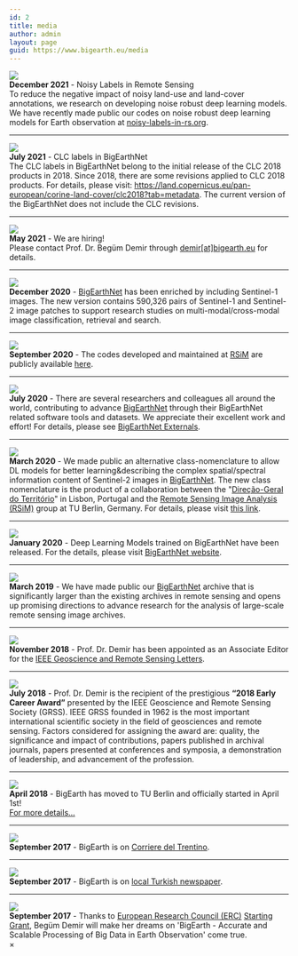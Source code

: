 ```yaml
---
id: 2
title: media
author: admin
layout: page
guid: https://www.bigearth.eu/media
---
```


<div class="bg-faded p-4 my-4">
	<div class="bg-faded p-4 my-4">
		<div class="row">
			<div class="col-3">
				<img class="publication-image" src="./assets/images/bigearth.png">
			</div>
			<div class="col-9">
				<b>December 2021</b> - Noisy Labels in Remote Sensing<br />
				To reduce the negative impact of noisy land-use and land-cover annotations, we research on developing noise robust deep learning models. We have recently made public our codes on noise robust deep learning models for Earth observation at <a href="noisy-labels-in-rs.org" target="_blank">noisy-labels-in-rs.org</a>.
			</div>
		</div>
		<hr />
		<div class="row">
			<div class="col-3">
				<img class="publication-image" src="./assets/images/bigearth.png">
			</div>
			<div class="col-9">
				<b>July 2021</b> - CLC labels in BigEarthNet <br />
				The CLC labels in BigEarthNet belong to the initial release of the CLC 2018 products in 2018.
                  Since 2018, there are some revisions applied to CLC 2018 products.  For details, please visit:
                  <a href="https://land.copernicus.eu/pan-european/corine-land-cover/clc2018?tab=metadata" target="_blank">https://land.copernicus.eu/pan-european/corine-land-cover/clc2018?tab=metadata</a>.
                  The current version of the BigEarthNet does not include the CLC revisions.
			</div>
		</div>
		<hr />
		<div class="row">
			<div class="col-3">
				<img class="publication-image" src="./assets/news/images/we_are_hiring.png">
			</div>
			<div class="col-9">
				<b>May 2021</b> - We are hiring! <br />
				Please contact Prof. Dr. Begüm Demir through <a href="mailto:demir@bigearth.eu">demir[at]bigearth.eu</a> for details.
			</div>
		</div>
		<hr />
		<div class="row">
			<div class="col-3">
				<img class="publication-image" src="./assets/news/images/BigEarthNetMM_cover_S1.jpg">
			</div>
			<div class="col-9">
				<b>December 2020</b> - <a href="http://bigearth.net" target="_blank">BigEarthNet</a> has been enriched by including Sentinel-1 images. The new version contains 590,326 pairs of Sentinel-1 and Sentinel-2 image patches to support research studies on multi-modal/cross-modal image classification, retrieval and search.
			</div>
		</div>
		<hr />
		<div class="row">
			<div class="col-3">
				<img class="publication-image" src="./assets/images/bigearth.png">
			</div>
			<div class="col-9">
				<b>September 2020</b> - The codes developed and maintained at <a href="https://www.rsim.tu-berlin.de/menue/remote_sensing_image_analysis_group/" target="_blank">RSiM</a> are publicly available <a href="https://www.rsim.tu-berlin.de/menue/software/" target="_blank">here</a>.
			</div>
		</div>
		<hr />
		<div class="row">
			<div class="col-3">
				<img class="publication-image" src="./assets/images/bigearth.png">
			</div>
			<div class="col-9">
				<b>July 2020</b> - There are several researchers and colleagues all around the world, contributing to advance <a href="bigearth.net" target="_blank">BigEarthNet</a> through their BigEarthNet related software tools and datasets. We appreciate their excellent work and effort! For details, please see <a href="https://bigearth.eu/externals">BigEarthNet Externals</a>.
			</div>
		</div>
		<hr />
		<div class="row">
			<div class="col-3">
				<img class="publication-image" src="./assets/images/bigearth.png">
			</div>
			<div class="col-9">
				<b>March 2020</b> - We made public an alternative class-nomenclature to allow DL models for better learning&describing the complex spatial/spectral information content of Sentinel-2 images in <a href="bigearth.net" target="_blank">BigEarthNet</a>. The new class nomenclature is the product of a collaboration between the "<a href="https://eportugal.gov.pt/entidades/direcao-geral-do-territorio" target="_blank">Direção-Geral do Território</a>" in Lisbon, Portugal and the <a href="rsim.tu-berlin.de" target="_blank">Remote Sensing Image Analysis (RSiM)</a> group at TU Berlin, Germany. For details, please visit <a href="https://git.tu-berlin.de/rsim/bigearthnet-19-models" target="_blank">this link</a>.
			</div>
		</div>
		<hr />
		<div class="row">
			<div class="col-3">
				<img class="publication-image" src="./assets/news/images/dl-models-ben.jpg">
			</div>
			<div class="col-9">
				<b>January 2020</b> - Deep Learning Models trained on BigEarthNet have been released. For the details, please visit <a href="http://bigearth.net/#downloads">BigEarthNet website</a>.
			</div>
		</div>
		<hr />
		<div class="row">
			<div class="col-3">
				<img class="publication-image" src="./assets/news/images/BigEarthNetRSiM.png">
			</div>
			<div class="col-9">
				<b>March 2019</b> - We have made public our <a href="http://www.bigearth.net" target="_blank">BigEarthNet</a> archive that is significantly larger than the existing archives in remote sensing and opens up promising directions to advance research for the analysis of large-scale remote sensing image archives.
			</div>
		</div>
		<hr />
		<div class="row">
			<div class="col-3">
				<img class="publication-image" src="./assets/news/images/ieee_grss_2018.jpg">
			</div>
			<div class="col-9">
				<b>November 2018</b> - Prof. Dr. Demir has been appointed as an Associate Editor for the <a href="http://www.grss-ieee.org/publication-category/grsl/" target="_blank">IEEE Geoscience and Remote Sensing Letters</a>.
			</div>
		</div>
		<hr />
		<div class="row">
			<div class="col-3">
				<img class="publication-image" src="./assets/news/images/early_career_award_2018.jpg" id="modalHandleImg">
			</div>
			<div class="col-9">
				<b>July 2018</b> - Prof. Dr. Demir is the recipient of the prestigious <b>“2018 Early Career Award”</b> presented by the IEEE Geoscience and Remote Sensing Society (GRSS).  IEEE GRSS founded in 1962 is the most important international scientific society in the field of geosciences and remote sensing. Factors considered for assigning the award are: quality, the significance and impact of contributions, papers published in archival journals, papers presented at conferences and symposia, a demonstration of leadership, and advancement of the profession.
			</div>
		</div>
		<hr />
		<div class="row">
			<div class="col-3">
				<img class="publication-image" src="./assets/news/images/tu_berlin_rector_2018.jpg">
			</div>
			<div class="col-9">
				<b>April 2018</b> - BigEarth has moved to TU Berlin and officially started in April 1st! <br />
				<a href="http://www.pressestelle.tu-berlin.de/menue/tub_medien/publikationen/medieninformationen/2018/mai_2018/medieninformation_nr_732018/">For more details...</a>
			</div>
		</div>
		<hr />
		<div class="row">
			<div class="col-3">
				<img class="publication-image" src="./assets/news/images/corriere-del-trentino-20170916.png">
			</div>
			<div class="col-9">
				<b>September 2017</b> - BigEarth is on <a href="http://www.pressreader.com/italy/corriere-del-trentino/20170916/281487866520040" target="_blank">Corriere del Trentino</a>.
			</div>
		</div>
		<hr />
		<div class="row">
			<div class="col-3">
				<img class="publication-image-default" src="./assets/images/bigearth.png">
			</div>
			<div class="col-9">
				<b>September 2017</b> - BigEarth is on <a href="http://www.buyukkocaeli.com.tr/tarih-seni-yazacak-begum-hoca-11692h.htm" target="_blank">local Turkish newspaper</a>.
			</div>
		</div>
		<hr />
		<div class="row">
			<div class="col-3">
				<img class="publication-image" src="./assets/news/images/dream_big_set_goals_take_action.png">
			</div>
			<div class="col-9">
				<b>September 2017</b> - Thanks to <a href="https://erc.europa.eu" target="_blank">European Research Council (ERC)</a> <a href="https://erc.europa.eu/sites/default/files/document/file/erc_2017_stg_results_pe.pdf" target="_blank">Starting Grant</a>, Begüm Demir will make her dreams on 'BigEarth - Accurate and Scalable Processing of Big Data in Earth Observation' come true.
			</div>
		</div>
	</div>
</div>


<!-- Modal -->
<!-- The Modal -->
<div id="modalBox" class="modal">
  <span class="close">&times;</span>
  <img class="modal-content" id="modalImg">
  <div id="caption"></div>
</div>

<script>
// Get the modal
var modal = document.getElementById('modalBox');

// Get the image and insert it inside the modal - use its "alt" text as a caption
var img = document.getElementById('modalHandleImg');
var modalImg = document.getElementById("modalImg");
var captionText = document.getElementById("caption");

img.onclick = function(){
    modal.style.display = "block";
    modalImg.src = this.src;
    captionText.innerHTML = this.alt;
}

// Get the <span> element that closes the modal
var span = document.getElementsByClassName("close")[0];

// When the user clicks on <span> (x), close the modal
span.onclick = function() {
    modal.style.display = "none";
}

modal.addEventListener('click',function(){
  this.style.display="none";
})
</script>